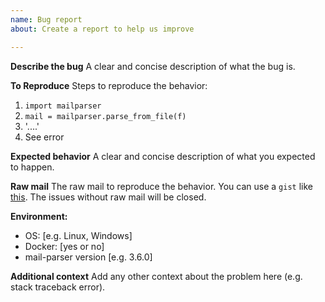 ```yaml
---
name: Bug report
about: Create a report to help us improve

---
```


**Describe the bug**
A clear and concise description of what the bug is.

**To Reproduce**
Steps to reproduce the behavior:
1. `import mailparser`
2. `mail = mailparser.parse_from_file(f)`
3. '....'
4. See error

**Expected behavior**
A clear and concise description of what you expected to happen.

**Raw mail**
The raw mail to reproduce the behavior.
You can use a `gist` like [this](https://gist.github.com/fedelemantuano/5dd702004c25a46b2bd60de21e67458e).
The issues without raw mail will be closed.

**Environment:**
 - OS: [e.g. Linux, Windows]
 - Docker: [yes or no]
 - mail-parser version [e.g. 3.6.0]

**Additional context**
Add any other context about the problem here (e.g. stack traceback error).
